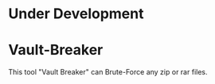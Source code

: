 # Under Development

# Vault-Breaker

This tool "Vault Breaker" can Brute-Force any zip or rar files.
